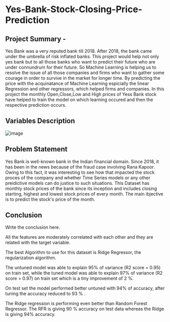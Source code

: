 # Yes-Bank-Stock-Closing-Price-Prediction
## Project Summary -
Yes Bank was a very reputed bank till 2018. After 2018, the bank came under the umbrella of risk inflated banks. This project would help not only yes bank but to all those banks who want to predict their future who are under connundrum for their future. So Machine Learning is helping us to resolve the issue of all those companies and firms who want to gather some courage in order to survive in the market for longer time.
By predicting the price with the acquinatance of Machine Learning espicially the linear Regression and other regressors, which helped firms and companies.
In this project the monthly Open,Close,Low and High prices of Yess Bank stock have helped to train the model on which learning occured and then the respective prediction occurs.

## Variables Description
![image](https://user-images.githubusercontent.com/122529968/229983233-e69f98e3-17f8-43e5-9cbb-f205cd098161.png)

## Problem Statement
Yes Bank is well-known bank in the Indian financial domain. Since 2018, it has been in the news because of the fraud case involving Rana Kapoor. Owing to this fact, it was interesting to see how that impacted the stock proces of the company and whether Time Series models or any other preidictive models can do justice to such situations. This Dataset has monthly stock prices of the bank since its inception and includes closing starting, highest and lowest stock prices of every month. The main ibjective is to predict the stock's price of the month.

## Conclusion
Write the conclusion here.

All the features are moderately correlated with each other and they are related with the target variable.

The best Algorithm to use for this dataset is Ridge Regressor, the regularization algorithm.

The untuned model was able to explain 95% of variance (R2 score = 0.95) on train set, while the tuned model was able to explain 97% of variance (R2 score = 0.97) on train set which is a tiny improvement of 2 %.

On test set the model performed better untuned with 94% of accuracy, after tuning the accuracy reduced to 93 % .

The Ridge regression is performing even better than Random Forest Regressor. The RFR is giving 90 % accuracy on test data whereas the Ridge is giving 94% accuracy.
